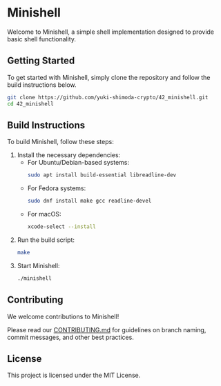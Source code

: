 # Minishell

Welcome to Minishell, a simple shell implementation designed to provide basic shell functionality.

## Getting Started

To get started with Minishell, simply clone the repository and follow the build instructions below.

```bash
git clone https://github.com/yuki-shimoda-crypto/42_minishell.git
cd 42_minishell
```

## Build Instructions

To build Minishell, follow these steps:

1. Install the necessary dependencies:
    - For Ubuntu/Debian-based systems:
        ```bash
        sudo apt install build-essential libreadline-dev
        ```
    - For Fedora systems:
        ```bash
        sudo dnf install make gcc readline-devel
        ```
    - For macOS:
        ```bash
        xcode-select --install
        ```
2. Run the build script:
    ```bash
    make
    ```
3. Start Minishell:
    ```bash
    ./minishell
    ```

## Contributing

We welcome contributions to Minishell!

Please read our [CONTRIBUTING.md](./CONTRIBUTING.md) for guidelines on branch naming, commit messages, and other best practices.

## License

This project is licensed under the MIT License.
